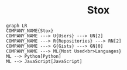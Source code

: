 <h1 align="center">Stox</h1>

```mermaid
graph LR
COMPANY_NAME{Stox}
COMPANY_NAME ---> U{Users} ---> UN[2]
COMPANY_NAME ---> R{Repositories} ---> RN[2]
COMPANY_NAME ---> G{Gists} ---> GN[0]
COMPANY_NAME ---> ML{Most Used<br>Languages}
ML --> Python[Python]
ML --> JavaScript[JavaScript]
```
